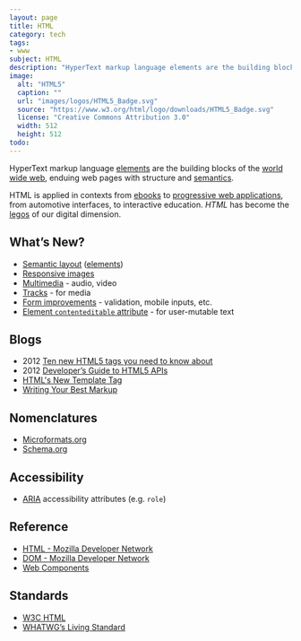 ```yaml
---
layout: page
title: HTML
category: tech
tags:
- www
subject: HTML
description: "HyperText markup language elements are the building blocks of the web, enduing web pages with structure and semantics."
image:
  alt: "HTML5"
  caption: ""
  url: "images/logos/HTML5_Badge.svg"
  source: "https://www.w3.org/html/logo/downloads/HTML5_Badge.svg"
  license: "Creative Commons Attribution 3.0"
  width: 512
  height: 512
todo:
---
```


HyperText markup language
[elements](https://developer.mozilla.org/en-US/docs/Web/HTML/Element)
are the building blocks of the
[world wide web](http://webfoundation.org/),
enduing web pages with structure and
[semantics](https://en.wikipedia.org/wiki/Semantic_Web).

HTML is applied in contexts from [ebooks](http://www.jedisaber.com/eBooks/formatsource.shtml)
to [progressive web applications]({{site.baseurl}}tech/pwa.html),
from automotive interfaces, to interactive education.
*HTML* has become the
[legos](http://www.lego.com/) of our digital dimension.

What’s New?
-----
- [Semantic layout](https://www.smashingmagazine.com/2011/11/html5-semantics/) ([elements](https://www.w3.org/TR/html-markup/elements.html))
- [Responsive images]({{site.baseurl}}tech/images.html)
- [Multimedia](https://developer.mozilla.org/en-US/docs/Web/Guide/HTML/Using_HTML5_audio_and_video) - audio, video
- [Tracks](http://www.html5rocks.com/en/tutorials/track/basics/) - for media
- [Form improvements](http://www.html5rocks.com/en/tutorials/forms/html5forms/) - validation, mobile inputs, etc.
- [Element ```contenteditable``` attribute](http://html5doctor.com/the-contenteditable-attribute/) - for user-mutable text

Blogs
-----
* 2012 [Ten new HTML5 tags you need to know about](http://www.techrepublic.com/blog/10-things/10-new-html5-tags-you-need-to-know-about/)
* 2012 [Developer’s Guide to HTML5 APIs](http://www.creativebloq.com/html5/developer-s-guide-html5-apis-1122923)
* [HTML's New Template Tag](http://www.html5rocks.com/en/tutorials/webcomponents/template/)
* [Writing Your Best Markup](http://learn.shayhowe.com/html-css/writing-your-best-code/)

Nomenclatures
-----
* [Microformats.org](http://microformats.org/)
* [Schema.org](https://schema.org/docs/gs.html)

Accessibility
------
* [ARIA](https://developer.mozilla.org/en-US/docs/Web/Accessibility/ARIA) accessibility attributes (e.g. ```role```)

Reference
-----
- [HTML - Mozilla Developer Network](https://developer.mozilla.org/en-US/docs/Web/HTML)
- [DOM - Mozilla Developer Network](https://developer.mozilla.org/en-US/docs/Web/API/Document_Object_Model)
- [Web Components]({{site.baseurl}}tech/web-components.html)

Standards
-----
* [W3C HTML](https://www.w3.org/html/)
* [WHATWG’s Living Standard](https://html.spec.whatwg.org/multipage/)
